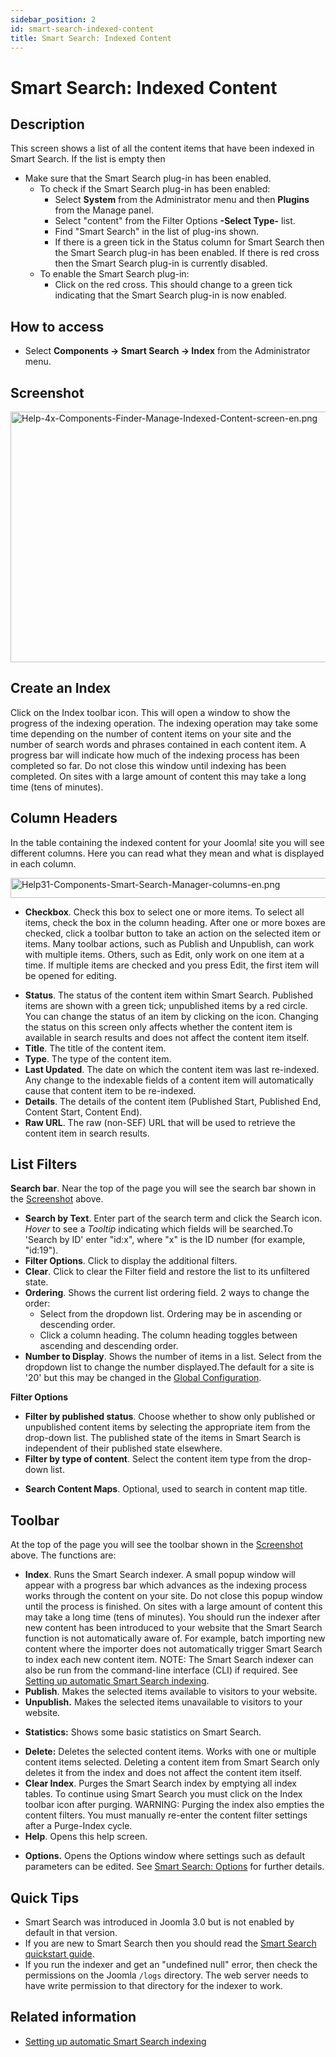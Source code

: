 ```yaml
---
sidebar_position: 2
id: smart-search-indexed-content
title: Smart Search: Indexed Content
---
```

# Smart Search: Indexed Content
## Description

This screen shows a list of all the content items that have been indexed
in Smart Search. If the list is empty then

- Make sure that the Smart Search plug-in has been enabled.
  - To check if the Smart Search plug-in has been enabled:
    - Select **System** from the Administrator menu and then **Plugins**
      from the Manage panel.
    - Select "content" from the Filter Options **-Select Type-** list.
    - Find "Smart Search" in the list of plug-ins shown.
    - If there is a green tick in the Status column for Smart Search
      then the Smart Search plug-in has been enabled. If there is red
      cross then the Smart Search plug-in is currently disabled.
  - To enable the Smart Search plug-in:
    - Click on the red cross. This should change to a green tick
      indicating that the Smart Search plug-in is now enabled.

## How to access

- Select **Components **→** Smart Search **→** Index** from the
  Administrator menu.

## Screenshot

<img
src="https://docs.joomla.org/images/1/1c/Help-4x-Components-Finder-Manage-Indexed-Content-screen-en.png"
decoding="async" data-file-width="800" data-file-height="401"
width="800" height="401"
alt="Help-4x-Components-Finder-Manage-Indexed-Content-screen-en.png" />

## Create an Index

Click on the Index toolbar icon. This will open a window to show the
progress of the indexing operation. The indexing operation may take some
time depending on the number of content items on your site and the
number of search words and phrases contained in each content item. A
progress bar will indicate how much of the indexing process has been
completed so far. Do not close this window until indexing has been
completed. On sites with a large amount of content this may take a long
time (tens of minutes).

## Column Headers

In the table containing the indexed content for your Joomla! site you
will see different columns. Here you can read what they mean and what is
displayed in each column.

<img
src="https://docs.joomla.org/images/0/09/Help31-Components-Smart-Search-Manager-columns-en.png"
decoding="async" data-file-width="749" data-file-height="32" width="749"
height="32"
alt="Help31-Components-Smart-Search-Manager-columns-en.png" />

- **Checkbox**. Check this box to select one or more items. To select
  all items, check the box in the column heading. After one or more
  boxes are checked, click a toolbar button to take an action on the
  selected item or items. Many toolbar actions, such as Publish and
  Unpublish, can work with multiple items. Others, such as Edit, only
  work on one item at a time. If multiple items are checked and you
  press Edit, the first item will be opened for editing.

<!-- -->

- **Status**. The status of the content item within Smart Search.
  Published items are shown with a green tick; unpublished items by a
  red circle. You can change the status of an item by clicking on the
  icon. Changing the status on this screen only affects whether the
  content item is available in search results and does not affect the
  content item itself.
- **Title**. The title of the content item.
- **Type**. The type of the content item.
- **Last Updated**. The date on which the content item was last
  re-indexed. Any change to the indexable fields of a content item will
  automatically cause that content item to be re-indexed.
- **Details**. The details of the content item (Published Start,
  Published End, Content Start, Content End).
- **Raw URL**. The raw (non-SEF) URL that will be used to retrieve the
  content item in search results.

## List Filters

**Search bar**. Near the top of the page you will see the search bar
shown in the [Screenshot](#screenshot) above.

- **Search by Text**. Enter part of the search term and click the Search
  icon. *Hover* to see a *Tooltip* indicating which fields will be
  searched.To 'Search by ID' enter "id:x", where "x" is the ID number
  (for example, "id:19").
- **Filter Options**. Click to display the additional filters.
- **Clear**. Click to clear the Filter field and restore the list to its
  unfiltered state.
- **Ordering**. Shows the current list ordering field. 2 ways to change
  the order:
  - Select from the dropdown list. Ordering may be in ascending or
    descending order.
  - Click a column heading. The column heading toggles between ascending
    and descending order.
- **Number to Display**. Shows the number of items in a list. Select
  from the dropdown list to change the number displayed.The default for
  a site is '20' but this may be changed in the [Global
  Configuration](https://docs.joomla.org/Help4.x:Site_Global_Configuration/en#defaultlistlimit "Help4.x:Site Global Configuration/en").

**Filter Options**

- **Filter by published status**. Choose whether to show only published
  or unpublished content items by selecting the appropriate item from
  the drop-down list. The published state of the items in Smart Search
  is independent of their published state elsewhere.
- **Filter by type of content**. Select the content item type from the
  drop-down list.

<!-- -->

- **Search Content Maps**. Optional, used to search in content map
  title.

## Toolbar

At the top of the page you will see the toolbar shown in the
[Screenshot](#Screenshot) above. The functions are:

- **Index**. Runs the Smart Search indexer. A small popup window will
  appear with a progress bar which advances as the indexing process
  works through the content on your site. Do not close this popup window
  until the process is finished. On sites with a large amount of content
  this may take a long time (tens of minutes). You should run the
  indexer after new content has been introduced to your website that the
  Smart Search function is not automatically aware of. For example,
  batch importing new content where the importer does not automatically
  trigger Smart Search to index each new content item. NOTE: The Smart
  Search indexer can also be run from the command-line interface (CLI)
  if required. See [Setting up automatic Smart Search
  indexing](https://docs.joomla.org/Setting_up_automatic_Smart_Search_indexing "Setting up automatic Smart Search indexing").
- **Publish**. Makes the selected items available to visitors to your
  website.
- **Unpublish.** Makes the selected items unavailable to visitors to
  your website.

<!-- -->

- **Statistics:** Shows some basic statistics on Smart Search.

<!-- -->

- **Delete:** Deletes the selected content items. Works with one or
  multiple content items selected. Deleting a content item from Smart
  Search only deletes it from the index and does not affect the content
  item itself.
- **Clear Index**. Purges the Smart Search index by emptying all index
  tables. To continue using Smart Search you must click on the Index
  toolbar icon after purging. WARNING: Purging the index also empties
  the content filters. You must manually re-enter the content filter
  settings after a Purge-Index cycle.
- **Help**. Opens this help screen.

<!-- -->

- **Options.** Opens the Options window where settings such as default
  parameters can be edited. See [Smart Search:
  Options](https://docs.joomla.org/Help4.x:Smart_Search:_Options/en "Help4.x:Smart Search: Options/en")
  for further details.

## Quick Tips

- Smart Search was introduced in Joomla 3.0 but is not enabled by
  default in that version.
- If you are new to Smart Search then you should read the [Smart Search
  quickstart
  guide](https://docs.joomla.org/Smart_Search_quickstart_guide "Smart Search quickstart guide").
- If you run the indexer and get an "undefined null" error, then check
  the permissions on the Joomla `/logs` directory. The web server needs
  to have write permission to that directory for the indexer to work.

## Related information

- [Setting up automatic Smart Search
  indexing](https://docs.joomla.org/Setting_up_automatic_Smart_Search_indexing "Setting up automatic Smart Search indexing")
